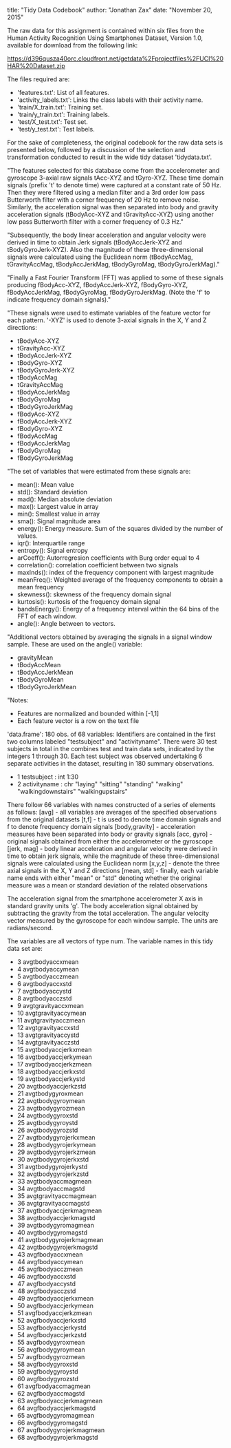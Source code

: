 title: "Tidy Data Codebook"
author: "Jonathan Zax"
date: "November 20, 2015"

The raw data for this assignment is contained within six files from the Human Activity Recognition Using Smartphones Dataset, Version 1.0, available for download from the following link:

https://d396qusza40orc.cloudfront.net/getdata%2Fprojectfiles%2FUCI%20HAR%20Dataset.zip

The files required are:
 - 'features.txt': List of all features.
 - 'activity_labels.txt': Links the class labels with their activity name.
 - 'train/X_train.txt': Training set.
 - 'train/y_train.txt': Training labels.
 - 'test/X_test.txt': Test set.
 - 'test/y_test.txt': Test labels.

For the sake of completeness, the original codebook for the raw data sets is presented below, followed by a discussion of the selection and transformation conducted to result in the wide tidy dataset 'tidydata.txt'.

"The features selected for this database come from the accelerometer and gyroscope 3-axial raw signals tAcc-XYZ and tGyro-XYZ. These time domain signals (prefix 't' to denote time) were captured at a constant rate of 50 Hz. Then they were filtered using a median filter and a 3rd order low pass Butterworth filter with a corner frequency of 20 Hz to remove noise. Similarly, the acceleration signal was then separated into body and gravity acceleration signals (tBodyAcc-XYZ and tGravityAcc-XYZ) using another low pass Butterworth filter with a corner frequency of 0.3 Hz."

"Subsequently, the body linear acceleration and angular velocity were derived in time to obtain Jerk signals (tBodyAccJerk-XYZ and tBodyGyroJerk-XYZ). Also the magnitude of these three-dimensional signals were calculated using the Euclidean norm (tBodyAccMag, tGravityAccMag, tBodyAccJerkMag, tBodyGyroMag, tBodyGyroJerkMag)."

"Finally a Fast Fourier Transform (FFT) was applied to some of these signals producing fBodyAcc-XYZ, fBodyAccJerk-XYZ, fBodyGyro-XYZ, fBodyAccJerkMag, fBodyGyroMag, fBodyGyroJerkMag. (Note the 'f' to indicate frequency domain signals)."

"These signals were used to estimate variables of the feature vector for each pattern. '-XYZ' is used to denote 3-axial signals in the X, Y and Z directions:
  - tBodyAcc-XYZ
  - tGravityAcc-XYZ
  - tBodyAccJerk-XYZ
  - tBodyGyro-XYZ
  - tBodyGyroJerk-XYZ
  - tBodyAccMag
  - tGravityAccMag
  - tBodyAccJerkMag
  - tBodyGyroMag
  - tBodyGyroJerkMag
  - fBodyAcc-XYZ
  - fBodyAccJerk-XYZ
  - fBodyGyro-XYZ
  - fBodyAccMag
  - fBodyAccJerkMag
  - fBodyGyroMag
  - fBodyGyroJerkMag

"The set of variables that were estimated from these signals are:
  - mean(): Mean value
  - std(): Standard deviation
  - mad(): Median absolute deviation 
  - max(): Largest value in array
  - min(): Smallest value in array
  - sma(): Signal magnitude area
  - energy(): Energy measure. Sum of the squares divided by the number of values. 
  - iqr(): Interquartile range 
  - entropy(): Signal entropy
  - arCoeff(): Autorregresion coefficients with Burg order equal to 4
  - correlation(): correlation coefficient between two signals
  - maxInds(): index of the frequency component with largest magnitude
  - meanFreq(): Weighted average of the frequency components to obtain a mean frequency
  - skewness(): skewness of the frequency domain signal 
  - kurtosis(): kurtosis of the frequency domain signal 
  - bandsEnergy(): Energy of a frequency interval within the 64 bins of the FFT of each window.
  - angle(): Angle between to vectors.

"Additional vectors obtained by averaging the signals in a signal window sample. These are used on the angle() variable:
  - gravityMean
  - tBodyAccMean
  - tBodyAccJerkMean
  - tBodyGyroMean
  - tBodyGyroJerkMean

"Notes:
  - Features are normalized and bounded within [-1,1]
  - Each feature vector is a row on the text file


'data.frame':	180 obs. of  68 variables:
 Identifiers are contained in the first two columns labeled "testsubject" and "activityname".
 There were 30 test subjects in total in the combines test and train data sets, indicated by the integers 1 through 30.
 Each test subject was observed undertaking 6 separate activities in the dataset, resulting in 180 summary observations.
 
  - 1  testsubject            : int  1:30
  - 2  activityname           : chr  "laying" "sitting" "standing" "walking" "walkingdownstairs" "walkingupstairs"
 
 There follow 66 variables with names constructed of a series of elements as follows:
 [avg] - all variables are averages of the specified observations from the original datasets
 [t,f] - t is used to denote time domain signals and f to denote frequency domain signals
 [body,gravity] - acceleration measures have been separated into body or gravity signals
 [acc, gyro] - original signals obtained from either the accelerometer or the gyroscope
 [jerk, mag] - body linear acceleration and angular velocity were derived in time to obtain jerk signals, while the magnitude of these three-dimensional signals were calculated using the Euclidean norm 
 [x,y,z] - denote the three axial signals in the X, Y and Z directions
 [mean, std] - finally, each variable name ends with either "mean" or "std" denoting whether the original measure was a mean or standard deviation of the related observations

The acceleration signal from the smartphone accelerometer X axis in standard gravity units 'g'.
The body acceleration signal obtained by subtracting the gravity from the total acceleration. 
The angular velocity vector measured by the gyroscope for each window sample. The units are radians/second. 

 The variables are all vectors of type num.
 The variable names in this tidy data set are:
  - 3  avgtbodyaccxmean
  - 4  avgtbodyaccymean
  - 5  avgtbodyacczmean
  - 6  avgtbodyaccxstd
  - 7  avgtbodyaccystd
  - 8  avgtbodyacczstd
  - 9  avgtgravityaccxmean
  - 10 avgtgravityaccymean
  - 11 avgtgravityacczmean
  - 12 avgtgravityaccxstd
  - 13 avgtgravityaccystd
  - 14 avgtgravityacczstd
  - 15 avgtbodyaccjerkxmean
  - 16 avgtbodyaccjerkymean
  - 17 avgtbodyaccjerkzmean
  - 18 avgtbodyaccjerkxstd
  - 19 avgtbodyaccjerkystd
  - 20 avgtbodyaccjerkzstd
  - 21 avgtbodygyroxmean
  - 22 avgtbodygyroymean
  - 23 avgtbodygyrozmean
  - 24 avgtbodygyroxstd
  - 25 avgtbodygyroystd
  - 26 avgtbodygyrozstd
  - 27 avgtbodygyrojerkxmean
  - 28 avgtbodygyrojerkymean
  - 29 avgtbodygyrojerkzmean
  - 30 avgtbodygyrojerkxstd
  - 31 avgtbodygyrojerkystd
  - 32 avgtbodygyrojerkzstd
  - 33 avgtbodyaccmagmean
  - 34 avgtbodyaccmagstd
  - 35 avgtgravityaccmagmean
  - 36 avgtgravityaccmagstd
  - 37 avgtbodyaccjerkmagmean
  - 38 avgtbodyaccjerkmagstd
  - 39 avgtbodygyromagmean
  - 40 avgtbodygyromagstd
  - 41 avgtbodygyrojerkmagmean
  - 42 avgtbodygyrojerkmagstd
  - 43 avgfbodyaccxmean
  - 44 avgfbodyaccymean
  - 45 avgfbodyacczmean
  - 46 avgfbodyaccxstd
  - 47 avgfbodyaccystd
  - 48 avgfbodyacczstd
  - 49 avgfbodyaccjerkxmean
  - 50 avgfbodyaccjerkymean
  - 51 avgfbodyaccjerkzmean
  - 52 avgfbodyaccjerkxstd
  - 53 avgfbodyaccjerkystd
  - 54 avgfbodyaccjerkzstd
  - 55 avgfbodygyroxmean
  - 56 avgfbodygyroymean
  - 57 avgfbodygyrozmean
  - 58 avgfbodygyroxstd
  - 59 avgfbodygyroystd
  - 60 avgfbodygyrozstd
  - 61 avgfbodyaccmagmean
  - 62 avgfbodyaccmagstd
  - 63 avgfbodyaccjerkmagmean
  - 64 avgfbodyaccjerkmagstd
  - 65 avgfbodygyromagmean
  - 66 avgfbodygyromagstd
  - 67 avgfbodygyrojerkmagmean
  - 68 avgfbodygyrojerkmagstd
